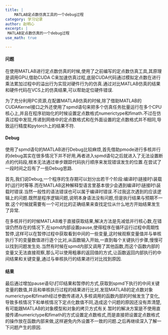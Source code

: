 ```yaml
---
title: |
    MATLAB定点数仿真工具的一个debug过程
category: 学习记录
author: 赵明心
excerpt: |
 MATLAB定点数仿真的一个debug过程
use_math: true

---
```


#### 问题

在使用MATLAB进行定点数仿真的时候,使用了之前编写的定点数仿真工具,其原理是调用GPU,借助CUDA C来加速仿真过程,底层CUDA代码通过模拟定点数在进行乘法累加过程中的溢出行为实现对硬件行为的仿真.通过对比MATLAB仿真的结果和硬件代码在VCS上的仿真结果,可以帮助定位硬件错误.

为了充分利用PC资源,在配置MATLAB仿真的时候,除了借助MATLAB的CUDAKernel接口之外还使用了spmd语句来把多个仿真任务批量运行在多个CPU核心上,并且在程序初始化的时候设置定点数格式numerictype和fimath.不过在仿真过程中发现,传递到网络中的定点数格式和在外面设置的定点数格式并不相同,导致运行精度和pytorch上的结果不符.

#### Debug

使用了spmd语句的MATLAB进行Debug比较麻烦,首先借助pmode进行多核并行的debug其实在很多情况下并不好用,再者进入spmd语句之后就进入了无法设置断点的代码段,根本无法通过单步跟踪代码执行顺序来发现错误发生的位置.在尝试了一段时间之后有了一些Debug思路.

首先,我们说Debug,一个程序的生存期可以划分出若干个阶段:编译时\链接时\装载时\运行时等等.而在MATLAB这种解释型语言里基本很少会遇到编译时\链接时\装载时错误.当然一般性的语法错误也可以属于编译时错误.不过我这次遇到的应该逻辑上的问题.既然是程序逻辑问题,说明本身语法没有问题,但是执行结果与预期不一致.这个时候就需要有一个可对比的正确结果来查找定位从什么地方开始结果发生了异常.

在多核并行的时候MATLAB难于直接获取结果,解决方法是先减低并行核心数,在错误仍然存在的情况下,在spmd内部设置pause,使得程序在循环运行过程中周期性暂停,这样可以在暂停过程中获取看到中间的一些变量,这时候观察变量值并与单核执行下的变量数值进行逐个比对,从函数输入开始,一直到每个关键执行步骤,慢慢可以找到问题发生处.当然有时候在spmd内部又调用了其他函数,而这个函数内部的变量又无法直接观察,那么可以使用粗暴的返回值的方式,让函数返回内部执行的中间结果和关键变量,通过与单核执行的结果进行对比找到原因.

#### 结果

最后通过增加pause语句\打印结果和暂停的方式,获取到spmd下执行的中间关键变量的数值,并且和单核执行过程的结果进行比对,发现MATLAB的定点数对象numerictype和fimath经过参数传递进入多核调用的函数内部的时候发生了变化,导致多核情况下和单核情况下定点化数值不同,造成这个问题的原因还没有弄清楚,有可能跟MATLAB的对象模型和对象的拷贝方式有关.暂时的解决方案是不使用直接传递numerictype和fimath的方式设置定点数格式,而是直接把设置定点数格式的操作放在函数内部来做,这样避免内外设置不一致的问题.之后再继续深入了解一下问题产生的原因.